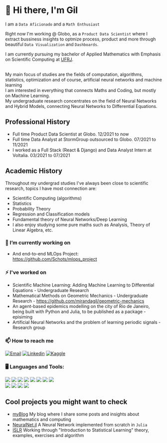# :wave: Hi there, I'm Gil

I am a `Data Aficionado` and a `Math Enthusiast`

Right now I'm working @ Globo, as a `Product Data Scientist` where I extract bussiness insights to optmize process, product and more through beautiful `Data Visualization` and `Dashboards`.

I am currently pursuing my bachelor of Applied Mathematics with Emphasis on Scientific Computing at [UFRJ](http://www.ufrj.br).<br> <br>

My main focus of studies are the fields of computation, algorithms, statistics, optimization and of course, artificial neural networks and machine learning<br>
I am interested in everything that connects Maths and Coding, but mostly on Machine Learning.<br>
My undergraduate research concentrates on the field of Neural Networks and Hybrid Models, connecting Neural Networks to Differential Equations.<br>

## Professional History

- Full time Product Data Scientist at Globo. 12/2021 to now
- Full time Data Analyst at StormGroup outsourced to Globo. 07/2021 to 11/2021
- I worked as a Full Stack (React & Django) and Data Analyst Intern at Voltalia. 03/2021 to 07/2021

## Academic History
Throughout my undergrad studies I've always been close to scientific research, topics I have most connection are:
- Scientific Computing (algorithms)
- Statistics
- Probability Theory
- Regression and Classification models
- Fundamental theory of Neural Networks/Deep Learning
- I also enjoy studying some pure maths such as Analysis, Theory of Linear Algebra, etc.

### 🔭 I’m currently working on
 - And end-to-end MLOps Project: https://github.com/Schots/mlops_project

### ⚡ I've worked on
 - Scientific Machine Learning: Adding Machine Learning to Differential Equations - Undergraduate Research
 - Mathematical Methods on Geometric Mechanics - Undergraduate Research - https://github.com/mirandagil/geometric-mechanics
 - An agent-based epidemics modelling on the city of Rio de Janeiro, being built with Python and Julia, to be published as a package - episiming
 - Artificial Neural Networks and the problem of learning periodic signals - Research group

### 📫 How to reach me
[![Email](https://img.shields.io/badge/gil@matematica.ufrj.br-White?style=for-the-badge&logo=gmail&color=BE0030&logoColor=white)](mailto:gil@matematica.ufrj.br) [![Linkedin](https://img.shields.io/badge/Linkedin-White?style=for-the-badge&logo=linkedin&color=BE0030&logoColor=white)](https://www.linkedin.com/in/gil-miranda-87a55370/) [![Kaggle](https://img.shields.io/badge/Kaggle-White?style=for-the-badge&logo=kaggle&color=BE0030&logoColor=white)](https://www.kaggle.com/mirandagil)                                               
### :desktop_computer: Languages and Tools:
<img src="https://img.shields.io/badge/Python-White?style=plastic&logo=python&color=276DC3&logoColor=white"> <img src="https://img.shields.io/badge/Julia-White?style=plastic&logo=julia&color=276DC3&logoColor=white"> <img src="https://img.shields.io/badge/Power%20BI-White?style=plastic&logo=powerbi&color=276DC3&logoColor=white"> <img src="https://img.shields.io/badge/C++-White?style=plastic&logo=C%2B%2B&color=276DC3&logoColor=white"> <img src="https://img.shields.io/badge/HTML-White?style=plastic&logo=html5&color=276DC3&logoColor=white"> <img src="https://img.shields.io/badge/Javascript-White?style=plastic&logo=javascript&color=276DC3&logoColor=white"> <img src="https://img.shields.io/badge/CSS-White?style=plastic&logo=css3&color=276DC3&logoColor=white"> <img src="https://img.shields.io/badge/LaTeX-White?style=plastic&logo=latex&color=276DC3&logoColor=white"><br>
<img src="https://img.shields.io/badge/Arch Linux-White?style=plastic&logo=arch-linux&color=00B057&logoColor=white"> <img src="https://img.shields.io/badge/Visual Studio Code-White?style=plastic&logo=visual-studio-code&color=00B057&logoColor=white"> <img src="https://img.shields.io/badge/Jupyter-White?style=plastic&logo=jupyter&color=00B057&logoColor=white"> <img src="https://img.shields.io/badge/Git-White?style=plastic&logo=git&color=00B057&logoColor=white">

## Cool projects you might want to check
 - [myBlog](http://mirandagil.github.io/blog) My blog where I share some posts and insights about mathematics and computing
 - [NeuralNet.jl](http://www.github.com/mirandagil/neuralNet.jl) A Neural Network implemented from scratch in `Julia`
 - [ISLR](http://www.github.com/mirandagil/ISLR) Working through "Introduction to Statistical Learning" theory, examples, exercises and algorithm

<!--
**mirandagil/mirandagil** is a ✨ _special_ ✨ repository because its `README.md` (this file) appears on your GitHub profile.

Here are some ideas to get you started:

- 🔭 I’m currently working on ...
- 🌱 I’m currently learning ...
- 👯 I’m looking to collaborate on ...
- 🤔 I’m looking for help with ...
- 💬 Ask me about ...
- 📫 How to reach me: ...
- 😄 Pronouns: ...
- ⚡ Fun fact: ...
-->
